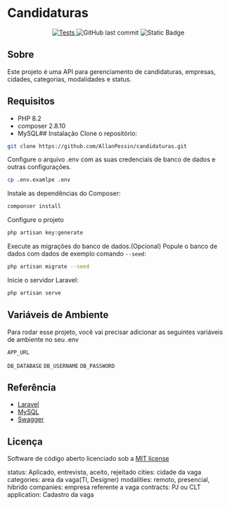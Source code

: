 # Candidaturas

<div align="center">
    <a href="https://github.com/AllanPessin/candidaturas/actions/workflows/tests.yml">
        <img src="https://github.com/AllanPessin/candidaturas/actions/workflows/tests.yml/badge.svg" alt="Tests">
    </a>
    <img alt="GitHub last commit" src="https://img.shields.io/github/last-commit/AllanPessin/candidaturas">
    <img alt="Static Badge" src="https://img.shields.io/badge/license-MIT-green"/>
</div>

## Sobre 
Este projeto é uma API para gerenciamento de candidaturas, empresas, cidades, categorias, modalidades e status.

## Requisitos

-   PHP 8.2
-   composer 2.8.10
-   MySQL## Instalação
    Clone o repositório:

```bash
git clone https://github.com/AllanPessin/candidaturas.git
```

Configure o arquivo .env com as suas credenciais de banco de dados e outras configurações.

```bash
cp .env.examlpe .env
```

Instale as dependências do Composer:

```bash
componser install
```

Configure o projeto

```bash
php artisan key:generate
```

Execute as migrações do banco de dados.(Opcional) Popule o banco de dados com dados de exemplo comando `--seed`:

```bash
php artisan migrate --seed
```

Inicie o servidor Laravel:

```bash
php artisan serve
```

## Variáveis de Ambiente

Para rodar esse projeto, você vai precisar adicionar as seguintes variáveis de ambiente no seu .env

`APP_URL`

`DB_DATABASE`
`DB_USERNAME`
`DB_PASSWORD`

## Referência

-   [Laravel](https://laravel.com)
-   [MySQL](https://www.mysql.com/)
-   [Swagger](https://swagger.io/)

## Licença

Software de código aberto licenciado sob a [MIT license](https://choosealicense.com/licenses/mit/)




status: Aplicado, entrevista, aceito, rejeitado
cities: cidade da vaga
categories: area da vaga(TI, Designer)
modalities: remoto, presencial, hibrido
companies: empresa referente a vaga
contracts: PJ ou CLT
application: Cadastro da vaga